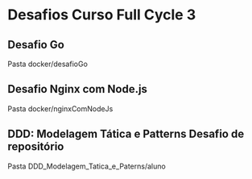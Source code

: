 # Desafios Curso Full Cycle 3

## Desafio Go
Pasta docker/desafioGo

## Desafio Nginx com Node.js
Pasta docker/nginxComNodeJs

## DDD: Modelagem Tática e Patterns Desafio de repositório
Pasta DDD_Modelagem_Tatica_e_Paterns/aluno